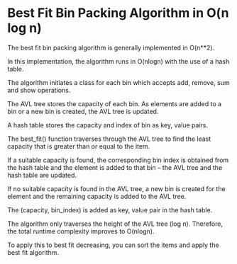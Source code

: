 # Best Fit Bin Packing Algorithm in O(n log n)

The best fit bin packing algorithm is generally implemented in O(n**2). 

In this implementation, the algorithm runs in O(nlogn) with the use of a hash table.

The algorithm initiates a class for each bin which accepts add, remove, sum and show operations.

The AVL tree stores the capacity of each bin. As elements are added to a bin or a new bin is created, the AVL tree is updated. 

A hash table stores the capacity and index of bin as key, value pairs.

The best_fit() function traverses through the AVL tree to find the least capacity that is greater than or equal to the item. 

If a suitable capacity is found, the corresponding bin index is obtained from the hash table and the element is added to that bin – the AVL tree and the hash table are updated.

If no suitable capacity is found in the AVL tree, a new bin is created for the element and the remaining capacity is added to the AVL tree. 

The (capacity, bin_index) is added as key, value pair in the hash table.

The algorithm only traverses the height of the AVL tree (log n). Therefore, the total runtime complexity improves to O(nlogn). 

To apply this to best fit decreasing, you can sort the items and apply the best fit algorithm.
